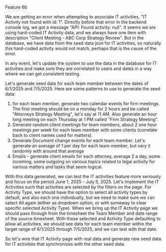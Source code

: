 Feature 6b

We are getting an error when attempting to associate IT activities, "IT Activity not found with id: 1".  Directly before that error in the backend console log, we got a message "API: Found activity: null".  It seems we are using hard-coded IT Activity data, and we always have one item with description "Client Meeting - ABC Corp Strategy Review".  But in the database, we have data from the seed data json for IT activities, so naturally this hard-coded activity would not match, perhaps that is the cause of the error.

In any event, let's update the system to use the data in the database for IT activities and make sure they are correlated to users and dates in a way where we can get consistent testing.

Let's generate seed data for each team member between the dates of 6/1/2025 and 7/5/2025.  Here are some patterns to use to generate the seed data:
1) for each team member, generate two calendar events for firm meetings.  The first meeting should be on a monday for 2 hours and be called "Attorneys Strategy Meeting", let's say at 11 AM.  Also generate an hour long meeting on each Thursday at 1 PM called "Firm Strategy Meeting".
2) Generate random client meetings for team members, about 2 one hour meetings per week for each team member with some clients (correlate back to client names used for matters).
3) Generate Document change events for each team member.  Let's generate an average of 1 per day for each team member, but vary it randomly with around that average
4) Emails - generate client emails for each attorney, average 2 a day, some incoming, some outgoing on various topics related to legal activity for various matters and tasks that seem logical.


With this data generated, we can test the IT activities feature more seriously and focus on the period June 1, 2025 - July 5, 2025.  Let's implement the IT Activities such that activities are selected by the filters on the page.  For Activity Type, we should have the option to select all activity types by default, and also each one individually, but we need to make sure we can select All again (either as dropdown option, or with someway to clear specific selected Activity Type).  When we bring up the IT Activity page we should pass through from the timesheet the Team Member and date range of the source timesheet.  With those selected and Activity Type defaulting to allow all activities, we should see data for each team member within the target range of 6/1/2025 through 7/5/2025, and we can test with that date.

So let's wire that IT Activity page with real data and generate new seed data for IT activities that synchronizes with the other seed data.  

